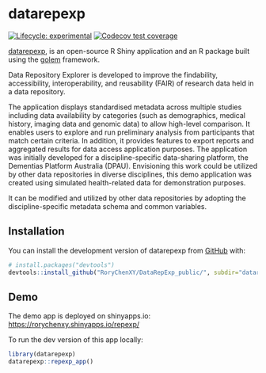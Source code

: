
<!-- README.md is generated from README.Rmd. Please edit that file -->

# datarepexp

<!-- badges: start -->

[![Lifecycle:
experimental](https://img.shields.io/badge/lifecycle-experimental-orange.svg)](https://lifecycle.r-lib.org/articles/stages.html#experimental)
[![Codecov test
coverage](https://codecov.io/gh/RoryChenXY/DataRepExp_public/branch/main/graph/badge.svg)](https://app.codecov.io/gh/RoryChenXY/DataRepExp_public?branch=main)
<!-- badges: end -->

[datarepexp](https://github.com/RoryChenXY/DataRepExp_public/datarepexp),
is an open-source R Shiny application and an R package built using the
[golem](https://github.com/ThinkR-open/golem) framework.

Data Repository Explorer is developed to improve the findability,
accessibility, interoperability, and reusability (FAIR) of research data
held in a data repository.

The application displays standardised metadata across multiple studies
including data availability by categories (such as demographics, medical
history, imaging data and genomic data) to allow high-level comparison.
It enables users to explore and run preliminary analysis from
participants that match certain criteria. In addition, it provides
features to export reports and aggregated results for data access
application purposes. The application was initially developed for a
discipline-specific data-sharing platform, the Dementias Platform
Australia (DPAU). Envisioning this work could be utilized by other data
repositories in diverse disciplines, this demo application was created
using simulated health-related data for demonstration purposes.

It can be modified and utilized by other data repositories by adopting
the discipline-specific metadata schema and common variables.

## Installation

You can install the development version of datarepexp from
[GitHub](https://github.com/) with:

``` r
# install.packages("devtools")
devtools::install_github("RoryChenXY/DataRepExp_public/", subdir="datarepexp")
```

## Demo

The demo app is deployed on shinyapps.io:
<https://rorychenxy.shinyapps.io/repexp/>

To run the dev version of this app locally:

``` r
library(datarepexp)
datarepexp::repexp_app()
```
